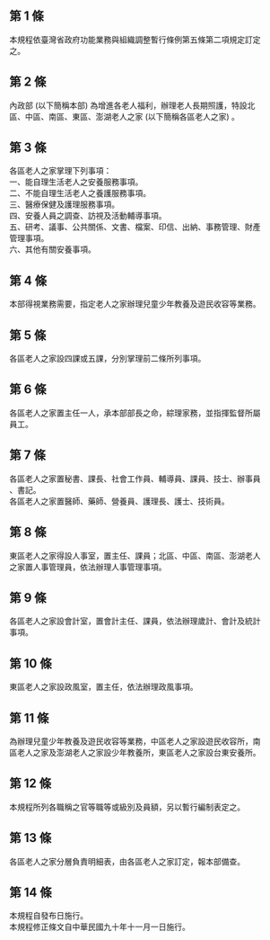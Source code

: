 第 1 條
-------
本規程依臺灣省政府功能業務與組織調整暫行條例第五條第二項規定訂定  
之。

第 2 條
-------
內政部 (以下簡稱本部) 為增進各老人福利，辦理老人長期照護，特設北  
區、中區、南區、東區、澎湖老人之家 (以下簡稱各區老人之家) 。

第 3 條
-------
各區老人之家掌理下列事項：  
一、能自理生活老人之安養服務事項。  
二、不能自理生活老人之養護服務事項。  
三、醫療保健及護理服務事項。  
四、安養人員之調查、訪視及活動輔導事項。  
五、研考、議事、公共關係、文書、檔案、印信、出納、事務管理、財產  
    管理事項。  
六、其他有關安養事項。

第 4 條
-------
本部得視業務需要，指定老人之家辦理兒童少年教養及遊民收容等業務。

第 5 條
-------
各區老人之家設四課或五課，分別掌理前二條所列事項。

第 6 條
-------
各區老人之家置主任一人，承本部部長之命，綜理家務，並指揮監督所屬  
員工。

第 7 條
-------
各區老人之家置秘書、課長、社會工作員、輔導員、課員、技士、辦事員  
、書記。  
各區老人之家置醫師、藥師、營養員、護理長、護士、技術員。

第 8 條
-------
東區老人之家得設人事室，置主任、課員；北區、中區、南區、澎湖老人  
之家置人事管理員，依法辦理人事管理事項。

第 9 條
-------
各區老人之家設會計室，置會計主任、課員，依法辦理歲計、會計及統計  
事項。

第 10 條
--------
東區老人之家設政風室，置主任，依法辦理政風事項。

第 11 條
--------
為辦理兒童少年教養及遊民收容等業務，中區老人之家設遊民收容所，南  
區老人之家及澎湖老人之家設少年教養所，東區老人之家設台東安養所。

第 12 條
--------
本規程所列各職稱之官等職等或級別及員額，另以暫行編制表定之。

第 13 條
--------
各區老人之家分層負責明細表，由各區老人之家訂定，報本部備查。

第 14 條
--------
本規程自發布日施行。  
本規程修正條文自中華民國九十年十一月一日施行。

